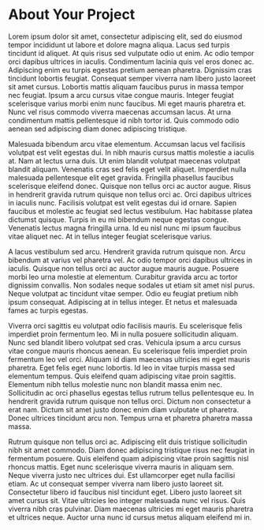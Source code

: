 # About Your Project

Lorem ipsum dolor sit amet, consectetur adipiscing elit, sed do eiusmod tempor incididunt ut labore et dolore magna aliqua. Lacus sed turpis tincidunt id aliquet. At quis risus sed vulputate odio ut enim. Ac odio tempor orci dapibus ultrices in iaculis. Condimentum lacinia quis vel eros donec ac. Adipiscing enim eu turpis egestas pretium aenean pharetra. Dignissim cras tincidunt lobortis feugiat. Consequat semper viverra nam libero justo laoreet sit amet cursus. Lobortis mattis aliquam faucibus purus in massa tempor nec feugiat. Ipsum a arcu cursus vitae congue mauris. Integer feugiat scelerisque varius morbi enim nunc faucibus. Mi eget mauris pharetra et. Nunc vel risus commodo viverra maecenas accumsan lacus. At urna condimentum mattis pellentesque id nibh tortor id. Quis commodo odio aenean sed adipiscing diam donec adipiscing tristique.

Malesuada bibendum arcu vitae elementum. Accumsan lacus vel facilisis volutpat est velit egestas dui. In nibh mauris cursus mattis molestie a iaculis at. Nam at lectus urna duis. Ut enim blandit volutpat maecenas volutpat blandit aliquam. Venenatis cras sed felis eget velit aliquet. Imperdiet nulla malesuada pellentesque elit eget gravida. Fringilla phasellus faucibus scelerisque eleifend donec. Quisque non tellus orci ac auctor augue. Risus in hendrerit gravida rutrum quisque non tellus orci ac. Orci dapibus ultrices in iaculis nunc. Facilisis volutpat est velit egestas dui id ornare. Sapien faucibus et molestie ac feugiat sed lectus vestibulum. Hac habitasse platea dictumst quisque. Turpis in eu mi bibendum neque egestas congue. Venenatis lectus magna fringilla urna. Id eu nisl nunc mi ipsum faucibus vitae aliquet nec. At in tellus integer feugiat scelerisque varius.

A lacus vestibulum sed arcu. Hendrerit gravida rutrum quisque non. Arcu bibendum at varius vel pharetra vel. Ac odio tempor orci dapibus ultrices in iaculis. Quisque non tellus orci ac auctor augue mauris augue. Posuere morbi leo urna molestie at elementum. Curabitur gravida arcu ac tortor dignissim convallis. Non sodales neque sodales ut etiam sit amet nisl purus. Neque volutpat ac tincidunt vitae semper. Odio eu feugiat pretium nibh ipsum consequat. Adipiscing at in tellus integer. Et netus et malesuada fames ac turpis egestas.

Viverra orci sagittis eu volutpat odio facilisis mauris. Eu scelerisque felis imperdiet proin fermentum leo. Mi in nulla posuere sollicitudin aliquam. Nunc sed blandit libero volutpat sed cras. Vehicula ipsum a arcu cursus vitae congue mauris rhoncus aenean. Eu scelerisque felis imperdiet proin fermentum leo vel orci. Aliquam id diam maecenas ultricies mi eget mauris pharetra. Eget felis eget nunc lobortis. Id leo in vitae turpis massa sed elementum tempus. Quis eleifend quam adipiscing vitae proin sagittis. Elementum nibh tellus molestie nunc non blandit massa enim nec. Sollicitudin ac orci phasellus egestas tellus rutrum tellus pellentesque eu. In hendrerit gravida rutrum quisque non tellus orci. Dictum non consectetur a erat nam. Dictum sit amet justo donec enim diam vulputate ut pharetra. Donec ultrices tincidunt arcu non. Tempus urna et pharetra pharetra massa massa.

Rutrum quisque non tellus orci ac. Adipiscing elit duis tristique sollicitudin nibh sit amet commodo. Diam donec adipiscing tristique risus nec feugiat in fermentum posuere. Quis eleifend quam adipiscing vitae proin sagittis nisl rhoncus mattis. Eget nunc scelerisque viverra mauris in aliquam sem. Neque viverra justo nec ultrices dui. Est ullamcorper eget nulla facilisi etiam. Ac ut consequat semper viverra nam libero justo laoreet sit. Consectetur libero id faucibus nisl tincidunt eget. Libero justo laoreet sit amet cursus sit. Vitae ultricies leo integer malesuada nunc vel risus. Quis viverra nibh cras pulvinar. Diam maecenas ultricies mi eget mauris pharetra et ultrices neque. Auctor urna nunc id cursus metus aliquam eleifend mi in.